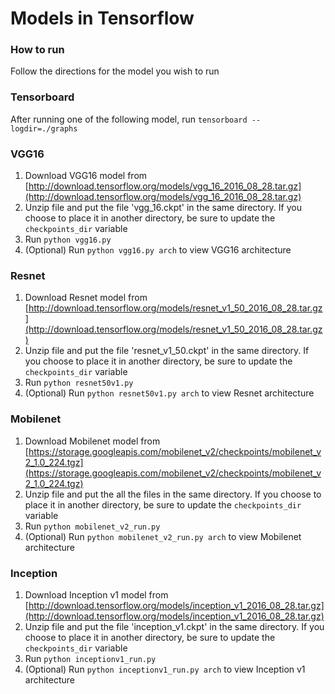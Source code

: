 # Models in Tensorflow

### How to run
Follow the directions for the model you wish to run

### Tensorboard
After running one of the following model, run
`tensorboard --logdir=./graphs`

### VGG16
1. Download VGG16 model from
[http://download.tensorflow.org/models/vgg_16_2016_08_28.tar.gz](http://download.tensorflow.org/models/vgg_16_2016_08_28.tar.gz)
2. Unzip file and put the file 'vgg_16.ckpt' in the same directory. If you choose to place it in another directory, be sure to update the `checkpoints_dir` variable
3. Run `python vgg16.py`
4. (Optional) Run `python vgg16.py arch` to view VGG16 architecture

### Resnet
1. Download Resnet model from
[http://download.tensorflow.org/models/resnet_v1_50_2016_08_28.tar.gz](http://download.tensorflow.org/models/resnet_v1_50_2016_08_28.tar.gz)
2. Unzip file and put the file 'resnet_v1_50.ckpt' in the same directory. If you choose to place it in another directory, be sure to update the `checkpoints_dir` variable
3. Run `python resnet50v1.py`
4. (Optional) Run `python resnet50v1.py arch` to view Resnet architecture

### Mobilenet
1. Download Mobilenet model from
[https://storage.googleapis.com/mobilenet_v2/checkpoints/mobilenet_v2_1.0_224.tgz](https://storage.googleapis.com/mobilenet_v2/checkpoints/mobilenet_v2_1.0_224.tgz)
2. Unzip file and put the all the files in the same directory. If you choose to place it in another directory, be sure to update the `checkpoints_dir` variable
3. Run `python mobilenet_v2_run.py`
4. (Optional) Run `python mobilenet_v2_run.py arch` to view Mobilenet architecture

### Inception
1. Download Inception v1 model from [http://download.tensorflow.org/models/inception_v1_2016_08_28.tar.gz](http://download.tensorflow.org/models/inception_v1_2016_08_28.tar.gz)
2. Unzip file and put the file 'inception_v1.ckpt' in the same directory. If you choose to place it in another directory, be sure to update the `checkpoints_dir` variable
3. Run `python inceptionv1_run.py`
4. (Optional) Run `python inceptionv1_run.py arch` to view Inception v1 architecture
